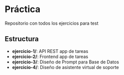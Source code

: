 # Práctica

Repositorio con todos los ejercicios para test 

## Estructura

- **ejercicio-1/**: API REST app de tareas
- **ejercicio-2/**: Frontend app de tareas
- **ejercicio-3/**: Diseño de Prompt para Base de Datos
- **ejercicio-4/**: Diseño de asistente virtual de soporte
